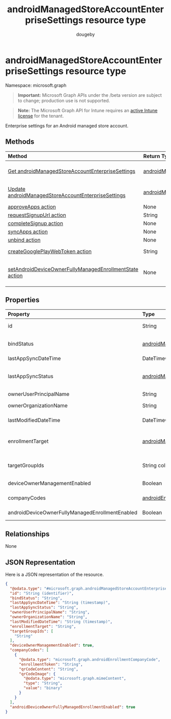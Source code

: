 ﻿---
title: "androidManagedStoreAccountEnterpriseSettings resource type"
description: "Enterprise settings for an Android managed store account."
author: "dougeby"
localization_priority: Normal
ms.prod: "intune"
doc_type: resourcePageType
---

# androidManagedStoreAccountEnterpriseSettings resource type

Namespace: microsoft.graph

> **Important:** Microsoft Graph APIs under the /beta version are subject to change; production use is not supported.

> **Note:** The Microsoft Graph API for Intune requires an [active Intune license](https://go.microsoft.com/fwlink/?linkid=839381) for the tenant.

Enterprise settings for an Android managed store account.

## Methods

| Method                                                                                                                                                                                   | Return Type                                                                                                                        | Description                                                                                                                                                                         |
| :--------------------------------------------------------------------------------------------------------------------------------------------------------------------------------------- | :--------------------------------------------------------------------------------------------------------------------------------- | :---------------------------------------------------------------------------------------------------------------------------------------------------------------------------------- |
| [Get androidManagedStoreAccountEnterpriseSettings](../api/intune-androidforwork-androidmanagedstoreaccountenterprisesettings-get.md)                                                     | [androidManagedStoreAccountEnterpriseSettings](../resources/intune-androidforwork-androidmanagedstoreaccountenterprisesettings.md) | Read properties and relationships of the [androidManagedStoreAccountEnterpriseSettings](../resources/intune-androidforwork-androidmanagedstoreaccountenterprisesettings.md) object. |
| [Update androidManagedStoreAccountEnterpriseSettings](../api/intune-androidforwork-androidmanagedstoreaccountenterprisesettings-update.md)                                               | [androidManagedStoreAccountEnterpriseSettings](../resources/intune-androidforwork-androidmanagedstoreaccountenterprisesettings.md) | Update the properties of a [androidManagedStoreAccountEnterpriseSettings](../resources/intune-androidforwork-androidmanagedstoreaccountenterprisesettings.md) object.               |
| [approveApps action](../api/intune-androidforwork-androidmanagedstoreaccountenterprisesettings-approveapps.md)                                                                           | None                                                                                                                               | Not yet documented                                                                                                                                                                  |
| [requestSignupUrl action](../api/intune-androidforwork-androidmanagedstoreaccountenterprisesettings-requestsignupurl.md)                                                                 | String                                                                                                                             | Not yet documented                                                                                                                                                                  |
| [completeSignup action](../api/intune-androidforwork-androidmanagedstoreaccountenterprisesettings-completesignup.md)                                                                     | None                                                                                                                               | Not yet documented                                                                                                                                                                  |
| [syncApps action](../api/intune-androidforwork-androidmanagedstoreaccountenterprisesettings-syncapps.md)                                                                                 | None                                                                                                                               | Not yet documented                                                                                                                                                                  |
| [unbind action](../api/intune-androidforwork-androidmanagedstoreaccountenterprisesettings-unbind.md)                                                                                     | None                                                                                                                               | Not yet documented                                                                                                                                                                  |
| [createGooglePlayWebToken action](../api/intune-androidforwork-androidmanagedstoreaccountenterprisesettings-creategoogleplaywebtoken.md)                                                 | String                                                                                                                             | Generates a web token that is used in an embeddable component.                                                                                                                      |
| [setAndroidDeviceOwnerFullyManagedEnrollmentState action](../api/intune-androidforwork-androidmanagedstoreaccountenterprisesettings-setandroiddeviceownerfullymanagedenrollmentstate.md) | None                                                                                                                               | Sets the AndroidManagedStoreAccountEnterpriseSettings AndroidDeviceOwnerFullyManagedEnrollmentEnabled to the given value.                                                           |

## Properties

| Property                                        | Type                                                                                                                           | Description                                                                                                                                                           |
| :---------------------------------------------- | :----------------------------------------------------------------------------------------------------------------------------- | :-------------------------------------------------------------------------------------------------------------------------------------------------------------------- |
| id                                              | String                                                                                                                         | The Android store account enterprise settings identifier                                                                                                              |
| bindStatus                                      | [androidManagedStoreAccountBindStatus](../resources/intune-androidforwork-androidmanagedstoreaccountbindstatus.md)             | Bind status of the tenant with the Google EMM API. Possible values are: `notBound`, `bound`, `boundAndValidated`, `unbinding`.                                        |
| lastAppSyncDateTime                             | DateTimeOffset                                                                                                                 | Last completion time for app sync                                                                                                                                     |
| lastAppSyncStatus                               | [androidManagedStoreAccountAppSyncStatus](../resources/intune-androidforwork-androidmanagedstoreaccountappsyncstatus.md)       | Last application sync result. Possible values are: `success`, `credentialsNotValid`, `androidForWorkApiError`, `managementServiceError`, `unknownError`, `none`.      |
| ownerUserPrincipalName                          | String                                                                                                                         | Owner UPN that created the enterprise                                                                                                                                 |
| ownerOrganizationName                           | String                                                                                                                         | Organization name used when onboarding Android Enterprise                                                                                                             |
| lastModifiedDateTime                            | DateTimeOffset                                                                                                                 | Last modification time for Android enterprise settings                                                                                                                |
| enrollmentTarget                                | [androidManagedStoreAccountEnrollmentTarget](../resources/intune-androidforwork-androidmanagedstoreaccountenrollmenttarget.md) | Indicates which users can enroll devices in Android Enterprise device management. Possible values are: `none`, `all`, `targeted`, `targetedAsEnrollmentRestrictions`. |
| targetGroupIds                                  | String collection                                                                                                              | Specifies which AAD groups can enroll devices in Android for Work device management if enrollmentTarget is set to 'Targeted'                                          |
| deviceOwnerManagementEnabled                    | Boolean                                                                                                                        | Indicates if this account is flighting for Android Device Owner Management with CloudDPC.                                                                             |
| companyCodes                                    | [androidEnrollmentCompanyCode](../resources/intune-androidforwork-androidenrollmentcompanycode.md) collection                  | Company codes for AndroidManagedStoreAccountEnterpriseSettings                                                                                                        |
| androidDeviceOwnerFullyManagedEnrollmentEnabled | Boolean                                                                                                                        | Company codes for AndroidManagedStoreAccountEnterpriseSettings                                                                                                        |

## Relationships

None

## JSON Representation

Here is a JSON representation of the resource.

<!-- {
  "blockType": "resource",
  "keyProperty": "id",
  "@odata.type": "microsoft.graph.androidManagedStoreAccountEnterpriseSettings"
}
-->

```json
{
  "@odata.type": "#microsoft.graph.androidManagedStoreAccountEnterpriseSettings",
  "id": "String (identifier)",
  "bindStatus": "String",
  "lastAppSyncDateTime": "String (timestamp)",
  "lastAppSyncStatus": "String",
  "ownerUserPrincipalName": "String",
  "ownerOrganizationName": "String",
  "lastModifiedDateTime": "String (timestamp)",
  "enrollmentTarget": "String",
  "targetGroupIds": [
    "String"
  ],
  "deviceOwnerManagementEnabled": true,
  "companyCodes": [
    {
      "@odata.type": "microsoft.graph.androidEnrollmentCompanyCode",
      "enrollmentToken": "String",
      "qrCodeContent": "String",
      "qrCodeImage": {
        "@odata.type": "microsoft.graph.mimeContent",
        "type": "String",
        "value": "binary"
      }
    }
  ],
  "androidDeviceOwnerFullyManagedEnrollmentEnabled": true
}
```
